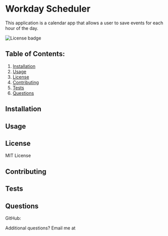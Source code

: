 
# Workday Scheduler 

This application is a calendar app that allows a user to save events for each hour of the day.

![License badge](https://img.shields.io/badge/license-MIT-builtinModules.svg)
     
## Table of Contents:
1. [Installation](#installation)
2. [Usage](#usage)
3. [License](#license)
4. [Contributing](#contributing)
5. [Tests](#tests)
6. [Questions](#questions)

## Installation


## Usage


## License
MIT License

## Contributing


## Tests


## Questions
GitHub: [](https://github.com/)

Additional questions? Email me at 
   